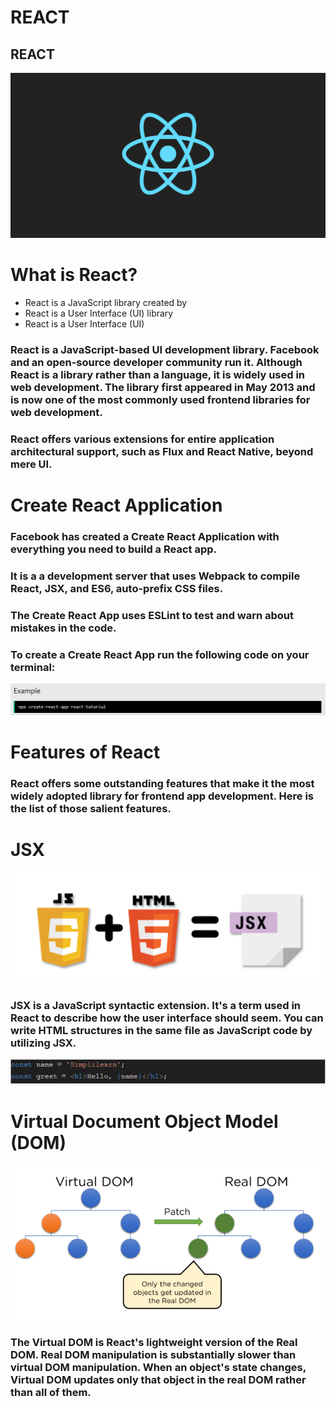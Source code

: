 # REACT

## REACT
![](/images/logo-og.png)

# What is React?
- React is a JavaScript library created by 
- React is a User Interface (UI) library
- React is a User Interface (UI) 

### React is a JavaScript-based UI development library. Facebook and an open-source developer community run it. Although React is a library rather than a language, it is widely used in web development. The library first appeared in May 2013 and is now one of the most commonly used frontend libraries for web development.

### React offers various extensions for entire application architectural support, such as Flux and React Native, beyond mere UI.



# Create React Application

### Facebook has created a Create React Application with everything you need to build a React app.
### It is a a development server that uses Webpack to compile React, JSX, and ES6, auto-prefix CSS files.

### The Create React App uses ESLint to test and warn about mistakes in the code.

### To create a Create React App run the following code on your terminal:
![](/images/2.PNG)

# Features of React
### React offers some outstanding features that make it the most widely adopted library for frontend app development. Here is the list of those salient features.
# JSX
![](/images/3.PNG)
### JSX is a JavaScript syntactic extension. It's a term used in React to describe how the user interface should seem. You can write HTML structures in the same file as JavaScript code by utilizing JSX.
![](/images/4.PNG)

# Virtual Document Object Model (DOM)
![](/images/5.PNG)
### The Virtual DOM is React's lightweight version of the Real DOM. Real DOM manipulation is substantially slower than virtual DOM manipulation. When an object's state changes, Virtual DOM updates only that object in the real DOM rather than all of them.